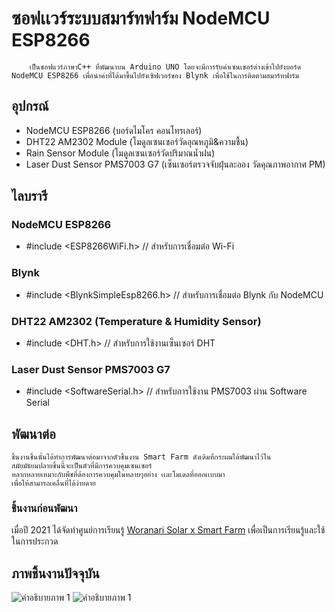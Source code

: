 # ซอฟเเวร์ระบบสมาร์ทฟาร์ม NodeMCU ESP8266
		เป็นซอฟแวร์ภาษาC++ ที่พัฒนาบน Arduino UNO โดยจะมีการรับค่าเซนเซอร์ต่างเข้าไปยังบอร์ด 
	NodeMCU ESP8266 เพื่อนำค่าที่ได้มาขึ้นไปยังเซิฟเวอร์ของ Blynk เพื่อใช้ในการติดตามสมาร์ทฟาร์ม
## อุปกรณ์
 - NodeMCU ESP8266 (บอร์ดไมโคร คอนโทรเลอร์)
 - DHT22 AM2302 Module (โมดูลเซนเซอร์วัดอุณหภูมิ&ความชื้น)
 - Rain Sensor Module (โมดูลเซนเซอร์วัดปริมาณน้ำฝน)
 - Laser Dust Sensor PMS7003 G7 (เซ็นเซอร์ตรวจจับฝุ่นละออง วัดคุณภาพอากาศ PM)
## ไลบรารี
### NodeMCU ESP8266
 - #include <ESP8266WiFi.h>  // สำหรับการเชื่อมต่อ Wi-Fi
### Blynk
 - #include <BlynkSimpleEsp8266.h> // สำหรับการเชื่อมต่อ Blynk กับ NodeMCU
### DHT22 AM2302 (Temperature & Humidity Sensor)
 - #include <DHT.h>  // สำหรับการใช้งานเซ็นเซอร์ DHT
### Laser Dust Sensor PMS7003 G7
 - #include <SoftwareSerial.h>  // สำหรับการใช้งาน PMS7003 ผ่าน Software Serial
## พัฒนาต่อ	
	ชิ้นงานชิ้นนั้นได้ทำการพัฒนาต่อมาจากตัวชิ้นงาน Smart Farm ดังเดิมที่กระผมได้พัฒนาไว้ใน
	สมัยมัธยมปลายชิ้นนี้จะเป็นตัวที่มีการควบคุมเซนเซอร์
	หลากหลายเหมาะกับพืชที่ต้องการควบคุมในหลายๆอย่าง เเละโมเดลที่ออกเเบบมา
	เพื่อให้สามารถเคลื่นที่ได้ง่ายดาย
### ชิ้นงานก่อนพัฒนา
 เมื่อปี 2021 ได้จัดทำศูนย์การเรียนรู้ [Woranari Solar x Smart Farm](https://solarsmartfarm.wordpress.com/) เพื่อเป็นการเรียนรู้และใช้ในการประกวด 

## ภาพชิ้นงานปัจจุบัน
![คำอธิบายภาพ 1](https://codfzaeaouvwxhozpuhq.supabase.co/storage/v1/object/sign/SmartFarm/IMG_1019.JPEG?token=eyJhbGciOiJIUzI1NiIsInR5cCI6IkpXVCJ9.eyJ1cmwiOiJTbWFydEZhcm0vSU1HXzEwMTkuSlBFRyIsImlhdCI6MTczMjUyMTMyOCwiZXhwIjoxODI3MTI5MzI4fQ.M8H1tUg2E1tWZwgfFwKvd7WpnaHsuMQSA8YyMuHNckY&t=2024-11-25T07%3A55%3A28.583Z)
![คำอธิบายภาพ 1](https://codfzaeaouvwxhozpuhq.supabase.co/storage/v1/object/sign/SmartFarm/IMG_1002.JPEG?token=eyJhbGciOiJIUzI1NiIsInR5cCI6IkpXVCJ9.eyJ1cmwiOiJTbWFydEZhcm0vSU1HXzEwMDIuSlBFRyIsImlhdCI6MTczMjUyMTMxOSwiZXhwIjoxODI3MTI5MzE5fQ.2PN8nAKRAGPRFuw3TnxAbyOQqTMmmTu2U5JvKJnwHjk&t=2024-11-25T07%3A55%3A19.727Z)


